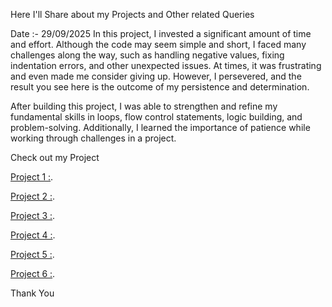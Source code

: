 Here I'll Share about my Projects and Other related Queries 

Date :- 29/09/2025 
In this project, I invested a significant amount of time and effort. Although the code may seem simple and short, I faced many challenges along the way, such as handling negative values, fixing indentation errors, and other unexpected issues. At times, it was frustrating and even made me consider giving up. However, I persevered, and the result you see here is the outcome of my persistence and determination.

After building this project, I was able to strengthen and refine my fundamental skills in loops, flow control statements, logic building, and problem-solving. Additionally, I learned the importance of patience while working through challenges in a project.

Check out my Project 

[Project 1 :](https://github.com/ashwin-pawar/Learnings-/blob/main/Python/Practice_Projects/qr_code_p1.py).

[Project 2 :](https://github.com/ashwin-pawar/Learnings-/blob/main/Python/img_slider_p2.py).

[Project 3 :](https://github.com/ashwin-pawar/Learnings-/blob/main/Python/Practice_Projects/Cannibals_%26_Missionary_game.py).

[Project 4 :](https://github.com/ashwin-pawar/Learnings-/blob/main/Python/Practice_Projects/Digital_Clock_p4.py).

[Project 5 :](https://github.com/ashwin-pawar/Learnings-/blob/main/Python/Practice_Projects/to_do_list_p5.py).

[Project 6 :](https://github.com/ashwin-pawar/Learnings-/blob/main/Python/Practice_Projects/text_editior_p6.py).




Thank You 
